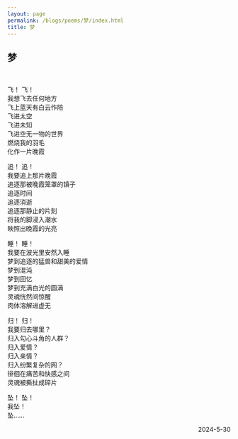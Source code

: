 ```yaml
---
layout: page
permalink: /blogs/poems/梦/index.html
title: 梦
---
```


## 梦

<br>


飞！ 飞！  
我想飞去任何地方  
飞上蓝天有白云作陪  
飞进太空  
飞进未知  
飞进空无一物的世界  
燃烧我的羽毛  
化作一片晚霞

追！ 追！  
我要追上那片晚霞  
追逐那被晚霞笼罩的镇子  
追逐时间  
追逐消逝  
追逐那静止的片刻  
将我的脚浸入潮水  
映照出晚霞的光亮


睡！ 睡！  
我要在波光里安然入睡  
梦到追逐的猛兽和甜美的爱情  
梦到混沌  
梦到回忆  
梦到充满白光的圆满  
灵魂恍然间惊醒  
肉体溶解进虚无  

归！ 归！  
我要归去哪里？  
归入勾心斗角的人群？  
归入爱情？  
归入亲情？  
归入纷繁复杂的网？  
徘徊在痛苦和快感之间  
灵魂被撕扯成碎片  

坠！ 坠！  
我坠！  
坠……

<p align="right">2024-5-30</p>
